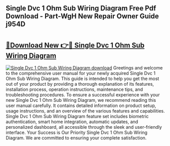 ## Single Dvc 1 Ohm Sub Wiring Diagram Free Pdf Download - Part-WgH New Repair Owner Guide j954D

# <h2><a href="http://dftmwa8.blite.top/?on=Single+Dvc+1+Ohm+Sub+Wiring+Diagram">🔗Download New 👉🔴 Single Dvc 1 Ohm Sub Wiring Diagram</a></h2>

[![Single Dvc 1 Ohm Sub Wiring Diagram download](https://i.imgur.com/lujVjoI.png)](http://dftmwa8.blite.top/?on=Single+Dvc+1+Ohm+Sub+Wiring+Diagram)
Greetings and welcome to the comprehensive user manual for your newly acquired Single Dvc 1 Ohm Sub Wiring Diagram. This guide is intended to help you get the most out of your product by providing a thorough explanation of its features, installation process, operation instructions, maintenance tips, and troubleshooting procedures. To ensure a successful experience with your new Single Dvc 1 Ohm Sub Wiring Diagram, we recommend reading this user manual carefully. It contains detailed information on product setup, usage instructions, and an overview of the various features and capabilities. Single Dvc 1 Ohm Sub Wiring Diagram feature set includes biometric authentication, smart home integration, automatic updates, and personalized dashboard, all accessible through the sleek and user-friendly interface. Your Success is Our Priority Single Dvc 1 Ohm Sub Wiring Diagram. We are committed to ensuring your complete satisfaction.
